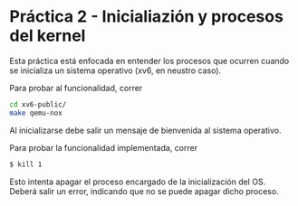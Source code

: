 # Práctica 2 - Inicialiazión y procesos del kernel

Esta práctica está enfocada en entender los procesos que ocurren cuando se inicializa un sistema operativo (xv6, en neustro caso).

Para probar al funcionalidad, correr
```bash
cd xv6-public/
make qemu-nox
```

Al inicializarse debe salir un mensaje de bienvenida al sistema operativo.

Para probar la funcionalidad implementada, correr
```bash
$ kill 1
```
Esto intenta apagar el proceso encargado de la inicialización del OS. Deberá salir un error, indicando que no se puede apagar dicho proceso.